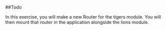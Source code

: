 ##Todo

In this exercise, you will make a new Router for the tigers module. You will then mount that router in the application alongside the lions module.